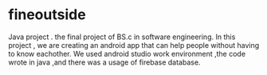 # fineoutside 
Java project . the final project of BS.c in software engineering. 
In this project , we are creating an android app that can help people without having to know eachother.
We used android studio work environment ,the code wrote in java ,and there was a usage of firebase database.       
